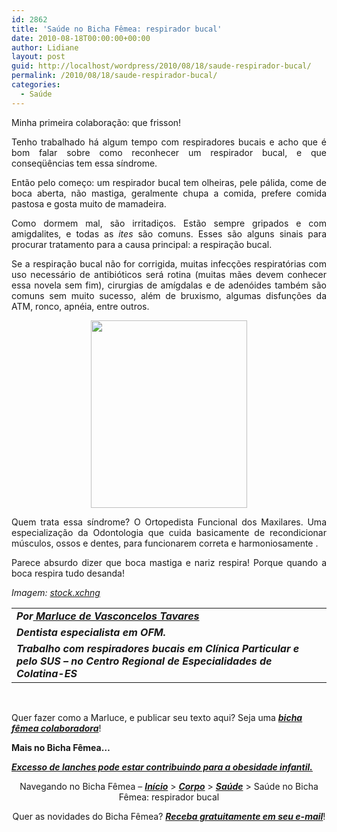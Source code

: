 ```yaml
---
id: 2862
title: 'Saúde no Bicha Fêmea: respirador bucal'
date: 2010-08-18T00:00:00+00:00
author: Lidiane
layout: post
guid: http://localhost/wordpress/2010/08/18/saude-respirador-bucal/
permalink: /2010/08/18/saude-respirador-bucal/
categories:
  - Saúde
---
```

<p style="text-align: justify;">
  Minha primeira colaboração: que frisson!
</p>

<p style="text-align: justify;">
  Tenho trabalhado há algum tempo com respiradores bucais e acho que é bom falar sobre como reconhecer um respirador bucal, e que conseqüências tem essa síndrome.
</p>

<p style="text-align: justify;">
  Então pelo começo: um respirador bucal tem olheiras, pele pálida, come de boca aberta, não mastiga, geralmente chupa a comida, prefere comida pastosa e gosta muito de mamadeira.
</p>

<!--more-->

<p style="text-align: justify;">
  Como dormem mal, são irritadiços. Estão sempre gripados e com amigdalites, e todas as <em>ites</em> são comuns. Esses são alguns sinais para procurar tratamento para a causa principal: a respiração bucal.
</p>

<p style="text-align: justify;">
  Se a respiração bucal não for corrigida, muitas infecções respiratórias com uso necessário de antibióticos será rotina (muitas mães devem conhecer essa novela sem fim), cirurgias de amígdalas e de adenóides também são comuns sem muito sucesso, além de bruxismo, algumas disfunções da ATM, ronco, apnéia, entre outros.
</p>

<p style="text-align: center;">
  <a href="http://www.trololodemulher.com.br/blog/wp-content/uploads/2010/08/crianca-saudavel.jpg"><img class="size-medium wp-image-5070 aligncenter" title="criança saudável" src="http://www.trololodemulher.com.br/blog/wp-content/uploads/2010/08/crianca-saudavel-250x300.jpg" alt="" width="250" height="300" /></a>
</p>

<p style="text-align: justify;">
  Quem trata essa síndrome? O Ortopedista Funcional dos Maxilares. Uma especialização da Odontologia que cuida basicamente de recondicionar músculos, ossos e dentes, para funcionarem correta e harmoniosamente .
</p>

<p style="text-align: justify;">
  Parece absurdo dizer que boca mastiga e nariz respira! Porque quando a boca respira tudo desanda!
</p>

_Imagem:_ <a href="http://www.sxc.hu/" target="_blank"><em>stock.xchng</em></a>

<table border="0" cellspacing="0" cellpadding="0" width="600">
  <tr>
    <td width="598" valign="top">
      <strong><em>Por<a href="http://www.trololodemulher.com.br/category/bicha-femea-colaboradora/marluce-tavares/" target="_self"> Marluce de Vasconcelos Tavares</a></em></strong>
    </td>
  </tr>
  
  <tr>
    <td width="598" valign="top">
      <strong><em>Dentista especialista em OFM.</em></strong>
    </td>
  </tr>
  
  <tr>
    <td width="598" valign="top">
      <strong><em>Trabalho com respiradores bucais em Clínica Particular e pelo SUS &#8211; no Centro Regional de Especialidades de Colatina-ES</em></strong>
    </td>
  </tr>
</table>

 

Quer fazer como a Marluce, e publicar seu texto aqui? Seja uma **_[bicha fêmea colaboradora](http://www.trololodemulher.com.br/colabore/)_**!

**Mais no Bicha Fêmea…**

**_[Excesso de lanches pode estar contribuindo para a obesidade infantil.](http://www.trololodemulher.com.br/2010/04/12/obesidade-infantil/)_**

<p style="text-align: center;">
  Navegando no Bicha Fêmea – <strong><em><a href="http://www.trololodemulher.com.br/">Início</a></em></strong> > <a href="http://www.trololodemulher.com.br/corpo/"><strong><em>Corpo</em></strong></a> > <strong><em><a href="http://www.trololodemulher.com.br/category/do-corpo/saude/">Saúde</a></em></strong> > Saúde no Bicha Fêmea: respirador bucal
</p>

<p style="text-align: center;">
  Quer as novidades do Bicha Fêmea? <strong><em><a href="http://feedburner.google.com/fb/a/mailverify?uri=blogbichafemea&loc=pt_BR">Receba gratuitamente em seu e-mail</a></em></strong>!
</p>